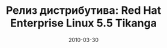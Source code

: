 ---
layout: post
title:  "Релиз дистрибутива: Red Hat Enterprise Linux 5.5 Tikanga"
date: 2010-03-30   
---